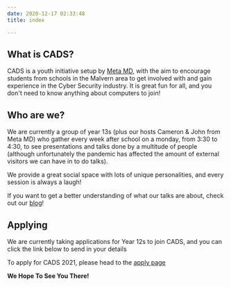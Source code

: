 ```yaml
---
date: 2020-12-17 02:33:48
title: index

---
```

## What is CADS?

CADS is a youth initiative setup by [Meta MD](https://meta.aero/mmd/), with the aim to encourage students from schools in the Malvern area to get involved with and gain experience in the Cyber Security industry. It is great fun for all, and you don't need to know anything about computers to join!

## Who are we?

We are currently a group of year 13s (plus our hosts Cameron & John from Meta MD) who gather every week after school on a monday, from 3:30 to 4:30, to see presentations and talks done by a multitude of people (although unfortunately the pandemic has affected the amount of external visitors we can have in to do talks).

We provide a great social space with lots of unique personalities, and every session is always a laugh!

If you want to get a better understanding of what our talks are about, check out our [blog](https://cadscheme.co.uk/archives/)!

## Applying

We are currently taking applications for Year 12s to join CADS, and you can click the link below to send in your details

To apply for CADS 2021, please head to the [apply page](https://cadscheme.co.uk/info)

**We Hope To See You There!**